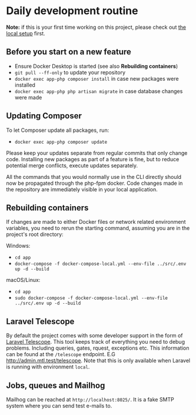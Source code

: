 # Daily development routine

**Note:** if this is your first time working on this project, please check out [the local setup](local-setup.md) first.

## Before you start on a new feature

- Ensure Docker Desktop is started (see also **Rebuilding containers**)
- `git pull --ff-only` to update your repository
- `docker exec app-php composer install` in case new packages were installed
- `docker exec app-php php artisan migrate` in case database changes were made

## Updating Composer

To let Composer update all packages, run:

- `docker exec app-php composer update`

Please keep your updates separate from regular commits that only change code. Installing new packages as part of a
feature is fine, but to reduce potential merge conflicts, execute updates separately.

All the commands that you would normally use in the CLI directly should now be propagated through the php-fpm docker.
Code changes made in the repository are immediately visible in your local application.

## Rebuilding containers

If changes are made to either Docker files or network related environment variables, you need to rerun the starting
command, assuming you are in the project's root directory:

Windows:

* `cd app`
* `docker-compose -f docker-compose-local.yml --env-file ../src/.env up -d --build`

macOS/Linux:

* `cd app`
* `sudo docker-compose -f docker-compose-local.yml --env-file ../src/.env up -d --build`

## Laravel Telescope
By default the project comes with some developer support in the form of [Laravel Telescope](https://laravel.com/docs/8.x/telescope).
This tool keeps track of everything you need to debug problems.
Including queries, gates, rquest, exceptions etc. 
This information can be found at the `/telescope` endpoint. E.G http://admin.mtl.test/telescope.
Note that this is only available when Laravel is running with environment `local`.

## Jobs, queues and Mailhog

Mailhog can be reached at `http://localhost:8025/`. It is a fake SMTP system where you can send test e-mails to.


